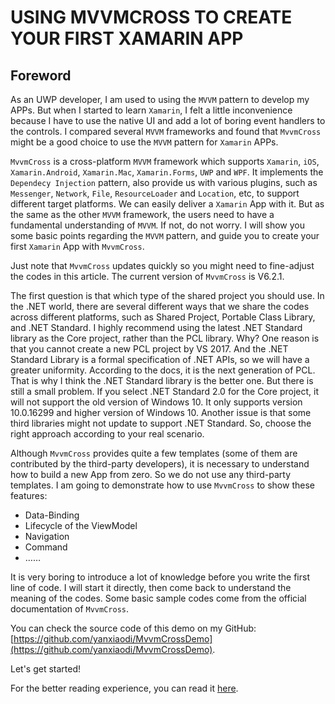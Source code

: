 # USING MVVMCROSS TO CREATE YOUR FIRST XAMARIN APP

## Foreword

As an UWP developer, I am used to using the `MVVM` pattern to develop my APPs. But when I started to learn `Xamarin`, I felt a little inconvenience because I have to use the native UI and add a lot of boring event handlers to the controls. I compared several `MVVM` frameworks and found that `MvvmCross` might be a good choice to use the `MVVM` pattern for `Xamarin` APPs.

`MvvmCross` is a cross-platform `MVVM` framework which supports `Xamarin`, `iOS`, `Xamarin.Android`, `Xamarin.Mac`, `Xamarin.Forms`, `UWP` and `WPF`. It implements the `Dependecy Injection` pattern, also provide us with various plugins, such as `Messenger`, `Network`, `File`, `ResourceLoader` and `Location`, etc, to support different target platforms. We can easily deliver a `Xamarin` App with it. But as the same as the other `MVVM` framework, the users need to have a fundamental understanding of `MVVM`. If not, do not worry. I will show you some basic points regarding the `MVVM` pattern, and guide you to create your first `Xamarin` App with `MvvmCross`.

Just note that `MvvmCross` updates quickly so you might need to fine-adjust the codes in this article. The current version of `MvvmCross` is V6.2.1.

The first question is that which type of the shared project you should use. In the .NET world, there are several different ways that we share the codes across different platforms, such as Shared Project, Portable Class Library, and .NET Standard. I highly recommend using the latest .NET Standard library as the Core project, rather than the PCL library. Why? One reason is that you cannot create a new PCL project by VS 2017. And the .NET Standard Library is a formal specification of .NET APIs, so we will have a greater uniformity. According to the docs, it is the next generation of PCL. That is why I think the .NET Standard library is the better one. But there is still a small problem. If you select .NET Standard 2.0 for the Core project, it will not support the old version of Windows 10. It only supports version 10.0.16299 and higher version of Windows 10. Another issue is that some third libraries might not update to support .NET Standard. So, choose the right approach according to your real scenario.

Although `MvvmCross` provides quite a few templates \(some of them are contributed by the third-party developers\), it is necessary to understand how to build a new App from zero. So we do not use any third-party templates. I am going to demonstrate how to use `MvvmCross` to show these features:

* Data-Binding
* Lifecycle of the ViewModel
* Navigation
* Command
* ……

It is very boring to introduce a lot of knowledge before you write the first line of code. I will start it directly, then come back to understand the meaning of the codes. Some basic sample codes come from the official documentation of `MvvmCross`.

You can check the source code of this demo on my GitHub: [https://github.com/yanxiaodi/MvvmCrossDemo](https://github.com/yanxiaodi/MvvmCrossDemo).

Let's get started!

For the better reading experience, you can read it [here](https://yanxiaodi.gitbook.io/xamarin-mvvmcross-handbook/).